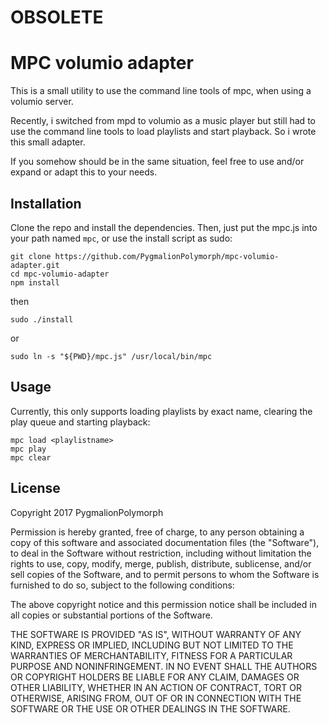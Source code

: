 # OBSOLETE
# MPC volumio adapter
This is a small utility to use the command line tools of mpc, when using a volumio server.

Recently, i switched from mpd to volumio as a music player but still had to use the command line tools to load playlists and start playback.
So i wrote this small adapter.

If you somehow should be in the same situation, feel free to use and/or expand or adapt this to your needs.

## Installation
Clone the repo and install the dependencies.
Then, just put the mpc.js into your path named `mpc`, or use the install script as sudo:
```
git clone https://github.com/PygmalionPolymorph/mpc-volumio-adapter.git
cd mpc-volumio-adapter
npm install
```
then
```
sudo ./install
```
or
```
sudo ln -s "${PWD}/mpc.js" /usr/local/bin/mpc
```

## Usage
Currently, this only supports loading playlists by exact name, clearing the play queue and starting playback:
```
mpc load <playlistname>
mpc play
mpc clear
```

## License
Copyright 2017 PygmalionPolymorph

Permission is hereby granted, free of charge, to any person obtaining a copy of this software and associated documentation files (the "Software"), to deal in the Software without restriction, including without limitation the rights to use, copy, modify, merge, publish, distribute, sublicense, and/or sell copies of the Software, and to permit persons to whom the Software is furnished to do so, subject to the following conditions:

The above copyright notice and this permission notice shall be included in all copies or substantial portions of the Software.

THE SOFTWARE IS PROVIDED "AS IS", WITHOUT WARRANTY OF ANY KIND, EXPRESS OR IMPLIED, INCLUDING BUT NOT LIMITED TO THE WARRANTIES OF MERCHANTABILITY, FITNESS FOR A PARTICULAR PURPOSE AND NONINFRINGEMENT. IN NO EVENT SHALL THE AUTHORS OR COPYRIGHT HOLDERS BE LIABLE FOR ANY CLAIM, DAMAGES OR OTHER LIABILITY, WHETHER IN AN ACTION OF CONTRACT, TORT OR OTHERWISE, ARISING FROM, OUT OF OR IN CONNECTION WITH THE SOFTWARE OR THE USE OR OTHER DEALINGS IN THE SOFTWARE.
